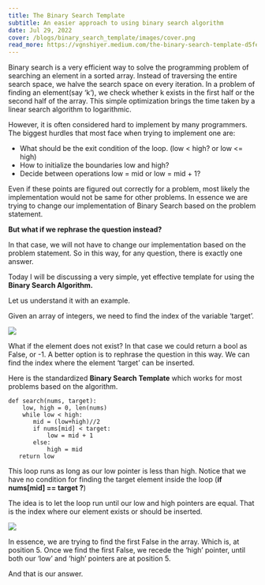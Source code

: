 ```yaml
---
title: The Binary Search Template
subtitle: An easier approach to using binary search algorithm
date: Jul 29, 2022
cover: /blogs/binary_search_template/images/cover.png
read_more: https://vgnshiyer.medium.com/the-binary-search-template-d5fef04586c8
---
```


Binary search is a very efficient way to solve the programming problem of searching an element in a sorted array. Instead of traversing the entire search space, we halve the search space on every iteration. In a problem of finding an element(say ‘k‘), we check whether k exists in the first half or the second half of the array. This simple optimization brings the time taken by a linear search algorithm to logarithmic.

However, it is often considered hard to implement by many programmers. The biggest hurdles that most face when trying to implement one are:

- What should be the exit condition of the loop. (low < high? or low <= high)
- How to initialize the boundaries low and high?
- Decide between operations low = mid or low = mid + 1?

Even if these points are figured out correctly for a problem, most likely the implementation would not be same for other problems. In essence we are trying to change our implementation of Binary Search based on the problem statement.

**But what if we rephrase the question instead?**

In that case, we will not have to change our implementation based on the problem statement. So in this way, for any question, there is exactly one answer.

Today I will be discussing a very simple, yet effective template for using the **Binary Search Algorithm.**

Let us understand it with an example.

Given an array of integers, we need to find the index of the variable ‘target’.

<img src="https://miro.medium.com/v2/resize:fit:924/format:webp/0*rqmMfG3c1Vr42rLr.png" />

What if the element does not exist? In that case we could return a bool as False, or -1. A better option is to rephrase the question in this way. We can find the index where the element ‘target’ can be inserted.

Here is the standardized **Binary Search Template** which works for most problems based on the algorithm.

```
def search(nums, target):
    low, high = 0, len(nums)
    while low < high:
       mid = (low+high)//2
       if nums[mid] < target:
           low = mid + 1
       else:
           high = mid
   return low
```

This loop runs as long as our low pointer is less than high. Notice that we have no condition for finding the target element inside the loop (**if nums[mid] == target ?**)

The idea is to let the loop run until our low and high pointers are equal. That is the index where our element exists or should be inserted.

<img src="https://miro.medium.com/v2/resize:fit:1146/format:webp/0*sWUM6CsN3G9dewpp.png" />

In essence, we are trying to find the first False in the array. Which is, at position 5. Once we find the first False, we recede the ‘high’ pointer, until both our ‘low’ and ‘high’ pointers are at position 5.

And that is our answer.